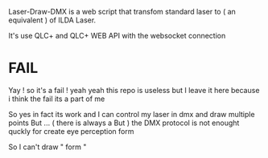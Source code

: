 Laser-Draw-DMX is a web script that transfom standard laser to ( an equivalent ) of ILDA Laser.

It's use QLC+ and QLC+ WEB API with the websocket connection

# FAIL
Yay ! so it's a fail ! yeah yeah this repo is useless but I leave it here because i think the fail its a part of me

So yes in fact its work and I can control my laser in dmx and draw multiple points
But ... ( there is always a But ) the DMX protocol is not enought quckly for create eye perception form

So I can't draw " form "  